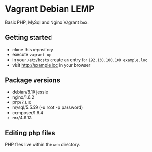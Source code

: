 # Vagrant Debian LEMP

Basic PHP, MySql and Nginx Vagrant box.

## Getting started

- clone this repository
- execute `vagrant up`
- in your `/etc/hosts` create an entry for `192.168.100.100 example.loc`
- visit http://example.loc in your browser

## Package versions
- debian/8.10 jessie
- nginx/1.6.2
- php/7.1.16
- mysql/5.5.59 (-u root -p password)
- composer/1.6.4
- mc/4.8.13

## Editing php files

PHP files live within the `web` directory.
